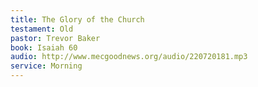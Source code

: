 ```yaml
---
title: The Glory of the Church
testament: Old
pastor: Trevor Baker
book: Isaiah 60
audio: http://www.mecgoodnews.org/audio/220720181.mp3
service: Morning
---
```

